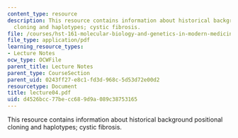 ```yaml
---
content_type: resource
description: This resource contains information about historical background positional
  cloning and haplotypes; cystic fibrosis.
file: /courses/hst-161-molecular-biology-and-genetics-in-modern-medicine-fall-2007/d4526bcc77becc689d9a089c38753165_lecture04.pdf
file_type: application/pdf
learning_resource_types:
- Lecture Notes
ocw_type: OCWFile
parent_title: Lecture Notes
parent_type: CourseSection
parent_uid: 0243ff27-e8c1-fd3d-968c-5d53d72e00d2
resourcetype: Document
title: lecture04.pdf
uid: d4526bcc-77be-cc68-9d9a-089c38753165
---
```

This resource contains information about historical background positional cloning and haplotypes; cystic fibrosis.


